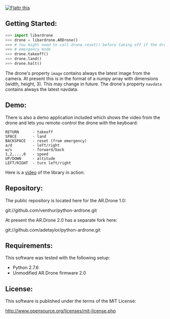 <a href="https://flattr.com/submit/auto?user_id=venthur&url=http%3A%2F%2Fgithub.com%2Fventhur%2Fpython-ardrone" target="_blank"><img src="http://api.flattr.com/button/flattr-badge-large.png" alt="Flattr this" title="Flattr this" border="0"></a>

Getting Started:
----------------

```python
>>> import libardrone
>>> drone = libardrone.ARDrone()
>>> # You might need to call drone.reset() before taking off if the drone is in
>>> # emergency mode
>>> drone.takeoff()
>>> drone.land()
>>> drone.halt()
```

The drone's property `image` contains always the latest image from the camera.
At present this is in the format of a numpy array with dimensions (width, height, 3).
This may change in future.
The drone's property `navdata` contains always the latest navdata.


Demo:
-----

There is also a demo application included which shows the video from the drone
and lets you remote-control the drone with the keyboard:

    RETURN      - takeoff
    SPACE       - land
    BACKSPACE   - reset (from emergency)
    a/d         - left/right
    w/s         - forward/back
    1,2,...,0   - speed
    UP/DOWN     - altitude
    LEFT/RIGHT  - turn left/right

Here is a [video] of the library in action:

  [video]: http://youtu.be/2HEV37GbUow

Repository:
-----------

The public repository is located here for the AR.Drone 1.0:

  git://github.com/venthur/python-ardrone.git

At present the AR.Drone 2.0 has a separate fork here:

  git://github.com/adetaylor/python-ardrone.git

Requirements:
-------------

This software was tested with the following setup:

  * Python 2.7.6
  * Unmodified AR.Drone firmware 2.0


License:
--------

This software is published under the terms of the MIT License:

  http://www.opensource.org/licenses/mit-license.php

